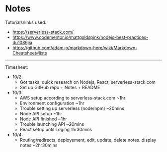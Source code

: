 # Notes

Tutorials/links used:
- https://serverless-stack.com/
- https://www.codementor.io/mattgoldspink/nodejs-best-practices-du1086jja
- https://github.com/adam-p/markdown-here/wiki/Markdown-Cheatsheet#lists

________________________________________________________________

Timesheet:
- 10/2: 
    - Got tasks, quick research on Nodejs, React, serverless-stack.com
    - Set up GitHub repo + Notes + README
- 10/3:
    - AWS setup according to serverless-stack.com ~1hr
    - Environment configuration ~1hr
    - Trouble setting up serverless (node/npm) ~20mins
    - Node API setup ~1hr
    - Node API finished ~1hr
    - Trouble launching API ~20mins
    - React setup until Loging 1hr30mins
- 10/4:
    - Routing/redirects, deployement, edit, update, delete notes. display notes ~2hr30mins